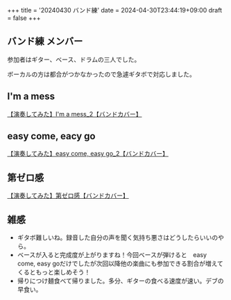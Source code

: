 +++
title = '20240430 バンド練'
date = 2024-04-30T23:44:19+09:00
draft = false
+++
## バンド練 メンバー
参加者はギター、ベース、ドラムの三人でした。

ボーカルの方は都合がつかなかったので急遽ギタボで対応しました。

## I'm a mess

<script type="application/javascript" src="https://embed.nicovideo.jp/watch/sm43730000/script?w=640&h=360"></script><noscript><a href="https://www.nicovideo.jp/watch/sm43730000">【演奏してみた】I'm a mess_2【バンドカバー】</a></noscript>

## easy come, eacy go
<script type="application/javascript" src="https://embed.nicovideo.jp/watch/sm43730189/script?w=640&h=360"></script><noscript><a href="https://www.nicovideo.jp/watch/sm43730189">【演奏してみた】easy come, easy go_2【バンドカバー】</a></noscript>

## 第ゼロ感
<script type="application/javascript" src="https://embed.nicovideo.jp/watch/sm43730161/script?w=640&h=360"></script><noscript><a href="https://www.nicovideo.jp/watch/sm43730161">【演奏してみた】第ゼロ感【バンドカバー】</a></noscript>

## 雑感
- ギタボ難しいね。録音した自分の声を聞く気持ち悪さはどうしたらいいのやら。
- ベースが入ると完成度が上がりますね！今回ベースが弾けると　easy come, easy goだけでしたが次回以降他の楽曲にも参加できる割合が増えてくるともっと楽しめそう！
- 帰りにつけ麺食べて帰りました。多分、ギターの食べる速度が速い。デブの早食い。